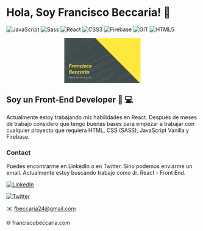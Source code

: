 # Hola, Soy Francisco Beccaria! 👋
![JavaScript](https://img.shields.io/badge/-JavaScript-%23694640?logo=javascript&logoColor=white)
![Sass](https://img.shields.io/badge/-Sass-%23f89d71?logo=sass&logoColor=white)
![React](https://img.shields.io/badge/-React-%23353b35?logo=react&logoColor=white)
![CSS3](https://img.shields.io/badge/-CSS3-%23748074?logo=css3&logoColor=white)
![Firebase](https://img.shields.io/badge/-Firebase-%23f89d71?logo=firebase&logoColor=white)
![GIT](https://img.shields.io/badge/-Git-%23694640?logo=git&logoColor=white)
![HTML5](https://img.shields.io/badge/-HTML5-%23f89d71?logo=html5&logoColor=white)

<div style="text-align:center"><img src="./Background_github.jpg" alt="background" style="width:70%; margin-left:auto; margin-right:auto; display: block; width:200px"/></div>

<!--## Skills ⚙️
* HTML
* CSS (Sass)
* JavaScript (Vanilla)
* GIT (GitHub)
* Firebase
* npm/yarn-->


## Soy un Front-End Developer 👨 💻

Actualmente estoy trabajando mis habilidades en React. Después de meses de trabajo considero que tengo buenas bases para empezar a trabajar con cualquier proyecto que requiera HTML, CSS (SASS), JavaScript Vanilla y Firebase.

### Contact

Puedes encontrarme en LinkedIn o en Twitter. Sino podemos enviarme un email. Actualmente estoy buscando trabajo como Jr. React - Front End.

<a href="https://ar.linkedin.com/in/francisco-beccaria-42868b189" target="_blank"><img alt="LinkedIn" src="https://img.shields.io/badge/Linkedin-blue?logo=linkedin&logoColor=white"></a>

<a href="https://twitter.com/Fran_dev_" target="_blank"><img alt="Twitter" src="https://img.shields.io/badge/Twitter-blue?logo=twitter&logoColor=white"></a>

<!-- <a href="mailto:conchaasensiomr@gmail.com" target="_blank"><img alt="Email" src="https://img.shields.io/badge/-Email-%23694680?logo=gmail&logoColor=white"></a> -->

✉️ fbeccaria24@gmail.com

🌐 franciscobeccaria.com




<!--
**franciscobeccaria/franciscobeccaria** is a ✨ _special_ ✨ repository because its `README.md` (this file) appears on your GitHub profile.

Here are some ideas to get you started:

- 🔭 I’m currently working on ...
- 🌱 I’m currently learning ...
- 👯 I’m looking to collaborate on ...
- 🤔 I’m looking for help with ...
- 💬 Ask me about ...
- 📫 How to reach me: ...
- 😄 Pronouns: ...
- ⚡ Fun fact: ...
-->
